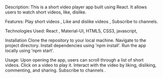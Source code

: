Description:
This is a short video player app built using React. It allows users to watch short videos, like, dislike.

Features:
Play short videos ,
Like and dislike videos ,
Subscribe to channels.

Technologies Used:
React ,
Material-UI,
HTML5,
CSS3,
javascript,

Installation
Clone the repository to your local machine.
Navigate to the project directory.
Install dependencies using 'npm install'.
Run the app locally using 'npm start'.

Usage:
Upon opening the app, users can scroll through a list of short videos.
Click on a video to play it.
Interact with the video by liking, disliking, commenting, and sharing.
Subscribe to channels .

